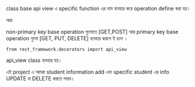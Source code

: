 class base api view এ specific function এর নাম ব্যবহার করে operation define করা হয়। 

আর  

non-primary key base operation গুলোতে [GET,POST] আর primary key base operation গুলো [GET, PUT, DELETE] ব্যবহার করলে ই চলে । 

` from rest_framework.decorators import api_view `

api_view class ব্যবহার হয়। 

এই project এ আমরা student information add এবং specific student এর info UPDATE বা DELETE করতে পারব। 
